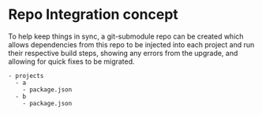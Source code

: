# Repo Integration concept

To help keep things in sync, a git-submodule repo can be created which allows dependencies from this repo to be injected into each project and run their respective build steps, showing any errors from the upgrade, and allowing for quick fixes to be migrated.

```
- projects
  - a
    - package.json
  - b
    - package.json
```